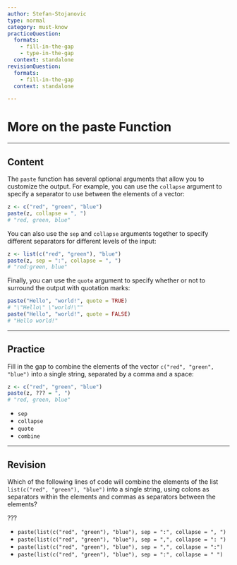 ```yaml
---
author: Stefan-Stojanovic
type: normal
category: must-know
practiceQuestion:
  formats:
    - fill-in-the-gap
    - type-in-the-gap
  context: standalone
revisionQuestion:
  formats:
    - fill-in-the-gap
  context: standalone

---
```


# More on the paste Function

---

## Content

The `paste` function has several optional arguments that allow you to customize the output. For example, you can use the `collapse` argument to specify a separator to use between the elements of a vector:
```r
z <- c("red", "green", "blue")
paste(z, collapse = ", ")  
# "red, green, blue"
```

You can also use the `sep` and `collapse` arguments together to specify different separators for different levels of the input:
```r
z <- list(c("red", "green"), "blue")
paste(z, sep = ":", collapse = ", ")
# "red:green, blue"
```

Finally, you can use the `quote` argument to specify whether or not to surround the output with quotation marks:

```r
paste("Hello", "world!", quote = TRUE)  
# "\"Hello\" \"world!\""
paste("Hello", "world!", quote = FALSE) 
# "Hello world!"
```

---
## Practice

Fill in the gap to combine the elements of the vector `c("red", "green", "blue")` into a single string, separated by a comma and a space:

```r
z <- c("red", "green", "blue")
paste(z, ??? = ", ")  
# "red, green, blue"
```

- `sep`
- `collapse`
- `quote`
- `combine`


---
## Revision

Which of the following lines of code will combine the elements of the list `list(c("red", "green"), "blue")` into a single string, using colons as separators within the elements and commas as separators between the elements?

???

- `paste(list(c("red", "green"), "blue"), sep = ":", collapse = ", ")`
- `paste(list(c("red", "green"), "blue"), sep = ",", collapse = ": ")`
- `paste(list(c("red", "green"), "blue"), sep = ",", collapse = ":")`
- `paste(list(c("red", "green"), "blue"), sep = ":", collapse = " ")`